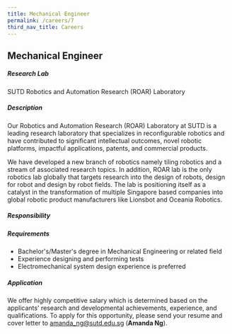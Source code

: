 ```yaml
---
title: Mechanical Engineer
permalink: /careers/7
third_nav_title: Careers
---
```

## Mechanical Engineer
##### Research Lab
SUTD Robotics and Automation Research (ROAR) Laboratory
  
##### Description
Our Robotics and Automation Research (ROAR) Laboratory at SUTD is a leading research laboratory that specializes in reconfigurable robotics and have contributed to significant intellectual outcomes, novel robotic platforms, impactful applications, patents, and commercial products.
  
We have developed a new branch of robotics namely tiling robotics and a stream of associated research topics. In addition, ROAR lab is the only robotics lab globally that targets research into the design of robots, design for robot and design by robot fields. The lab is positioning itself as a catalyst in the transformation of multiple Singapore based companies into global robotic product manufacturers like Lionsbot and Oceania Robotics.
  
##### Responsibility
   
##### Requirements
* Bachelor's/Master's degree in Mechanical Engineering or related field
* Experience designing and performing tests
* Electromechanical system design experience is preferred
  
##### Application  
We offer highly competitive salary which is determined based on the applicants' research and developmental achievements, experience, and qualifications. To apply for this opportunity, please send your resume and cover letter to [amanda_ng@sutd.edu.sg](amanda_ng@sutd.edu.sg) (**Amanda Ng**). 